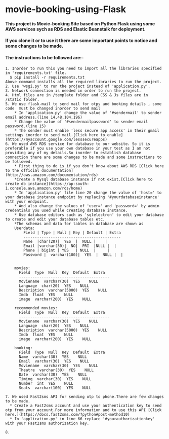 # movie-booking-using-Flask
#### This project is Movie-booking Site based on  Python Flask using  some AWS services sych as RDS and Elastic Beanstalk for deployment.
#### If you clone it or to use it there are some important points to notice and some changes to be made.
#### The instructions to be followed are:-
    1. Inorder to run this you need to import all the libraries specified in 'requirements.txt' file.
      $ pip install -r requirements.txt
    Above command installs all the required libraries to run the project.
    2. Use 'wsgi.py' to run the project instead of 'application.py'.
    3. Network connection is needed in order to run the project.
    4. Html files are in /template folder and CSS & Js files are in /static folder.
    5. We use flask-mail to send mail for otps and booking details , some code  must be changed inorder to send mail 
        * In 'application.py' change the value of '#sendermail' to sender email address.(line 14,48,104,196)
        * Change the value of '#sendermailpassword' to sender email password.(line 15)
        * The sender must enable 'less secure app access' in their gmail settings inorder to send mail.[Click here to enable](https://myaccount.google.com/lesssecureapps)
    6. We used AWS RDS service for database to our website. So it is preferable if you use your own database in your test as I am not providing any of my details.So inorder to establish database connection there are some changes to be made and some instructions to be followed.
        * First thing to do is if you don't know about AWS RDS [Click here to the official documentation](http://aws.amazon.com/documentation/rds)
        *Create a Mysql database instance if not exist.[Click here to create db instance](https://ap-south-1.console.aws.amazon.com/rds/home)
        * In 'application.py' file line 20 change the value of 'host=' to your database instance endpoint by replacing '#yourdatabaseinstance' with your endpoint.
        * And also change the values of 'user=' and 'password=' by admin credentials you used while creating database instance.
        * Use database editors such as 'sqlelectron' to edit your database  to create and edit your database tables etc.
        *The schemas and data for tables in database are shown as     
        Userdata:
            Field | Type | Null | Key | Default | Extra
            -------------------------------------------
            Name  |char(20)|  YES  |  NULL |    |
            Email |varchar(30)|  NO|  PRI  |NULL |  |
            Phone | bigint | YES   | NULL  |     |
            Password |  varchar(100)|  YES  |  NULL |  | 

        
        movies:
          Field  Type  Null  Key  Default  Extra
          ----------------------------------------
          Moviename  varchar(30)  YES    NULL  
          Language  char(20)  YES    NULL  
          Description  varchar(5000)  YES    NULL  
          Imdb  float  YES    NULL  
          image  varchar(200)  YES    NULL  

        recommended_movies:
          Field  Type  Null  Key  Default  Extra
          ----------------------------------------
          Moviename  varchar(30)  YES    NULL  
          Language  char(20)  YES    NULL  
          Description  varchar(5000)  YES    NULL  
          Imdb  float  YES    NULL  
          image  varchar(200)  YES    NULL  

        booking:
          Field  Type  Null  Key  Default  Extra
          Name  varchar(30)  YES    NULL  
          Email  varchar(30)  YES    NULL  
          Moviename  varchar(30)  YES    NULL  
          Theatre  varchar(30)  YES    NULL  
          Date  varchar(30)  YES    NULL  
          Timing  varchar(30)  YES    NULL  
          Number  int  YES    NULL  
          Seats  varchar(100)  YES    NULL  

    7. We used Fast2sms API for sending otp to phone.There are few changes to be made.
      * Create a Fast2sms account and use your authentication key to send otp from your account.For more information and to use this API [Click here.](https://docs.fast2sms.com/?python#post-method10)
      * In 'application.py' in line 66 replace '#yourauthorizationkey' with your Fast2sms authorization key.
      
    8.  
